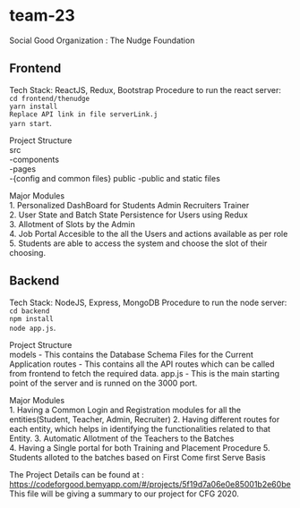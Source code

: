 # team-23
Social Good Organization : The Nudge Foundation

## Frontend
Tech Stack: ReactJS, Redux, Bootstrap
Procedure to run the react server:  
``cd frontend/thenudge``  
``yarn install``  
``Replace API link in file serverLink.j``  
``yarn start``.  
  
  Project Structure  
  src  
    -components  
    -pages  
    -{config and common files}
  public
    -public and static files
    
    
  Major Modules  
    1. Personalized DashBoard for Students Admin Recruiters Trainer  
    2. User State and Batch State Persistence for Users using Redux  
    3. Allotment of Slots by the Admin  
    4. Job Portal Accesible to the all the Users and actions available as per role  
    5. Students are able to access the system and choose the slot of their choosing.
  
## Backend
Tech Stack: NodeJS, Express, MongoDB
Procedure to run the node server:  
``cd backend``  
``npm install``  
``node app.js``.  
  
  Project Structure  
  models - This contains the Database Schema Files for the Current Application
  routes - This contains all the API routes which can be called from frontend to fetch the required data.
  app.js - This is the main starting point of the server and is runned on the 3000 port.
    
    
  Major Modules  
    1. Having a Common Login and Registration modules for all the entities(Student, Teacher, Admin, Recruiter) 
    2. Having different routes for each entity, which helps in identifying the functionalities related to that Entity.
    3. Automatic Allotment of the Teachers to the Batches  
    4. Having a Single portal for both Training and Placement Procedure
    5. Students alloted to the batches based on First Come first Serve Basis
  
  The Project Details can be found at : https://codeforgood.bemyapp.com/#/projects/5f19d7a06e0e85001b2e60be
This file will be giving a summary to our project for CFG 2020.
